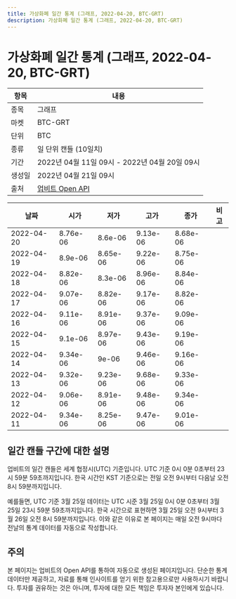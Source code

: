 ```yaml
---
title: 가상화폐 일간 통계 (그래프, 2022-04-20, BTC-GRT)
description: 가상화폐 일간 통계 (그래프, 2022-04-20, BTC-GRT)
---
```



가상화폐 일간 통계 (그래프, 2022-04-20, BTC-GRT)
===

|항목|내용|
|--|--|
|종목|그래프|
|마켓|BTC-GRT|
|단위|BTC|
|종류|일 단위 캔들 (10일치)|
|기간|2022년 04월 11일 09시 - 2022년 04월 20일 09시|
|생성일|2022년 04월 21일 09시|
|출처|[업비트 Open API](https://docs.upbit.com)|


|날짜|시가|저가|고가|종가|비고|
|--|--|--|--|--|--|
|2022-04-20|8.76e-06|8.6e-06|9.13e-06|8.68e-06|    |
|2022-04-19|8.9e-06|8.65e-06|9.22e-06|8.75e-06|    |
|2022-04-18|8.82e-06|8.3e-06|8.96e-06|8.84e-06|    |
|2022-04-17|9.07e-06|8.82e-06|9.17e-06|8.82e-06|    |
|2022-04-16|9.11e-06|8.91e-06|9.37e-06|9.09e-06|    |
|2022-04-15|9.1e-06|8.97e-06|9.43e-06|9.19e-06|    |
|2022-04-14|9.34e-06|9e-06|9.46e-06|9.16e-06|    |
|2022-04-13|9.32e-06|9.23e-06|9.68e-06|9.33e-06|    |
|2022-04-12|9.06e-06|8.91e-06|9.48e-06|9.34e-06|    |
|2022-04-11|9.34e-06|8.25e-06|9.47e-06|9.01e-06|    |


일간 캔들 구간에 대한 설명
---


업비트의 일간 캔들은 세계 협정시(UTC) 기준입니다. 
UTC 기준 0시 0분 0초부터 23시 59분 59초까지입니다. 
한국 시간인 KST 기준으로는 전일 오전 9시부터 다음날 오전 8시 59분까지입니다. 


예를들면, UTC 기준 3월 25일 데이터는 UTC 시준 3월 25일 0시 0분 0초부터 3월 25일 23시 59분 59초까지입니다. 
한국 시간으로 표현하면 3월 25일 오전 9시부터 3월 26일 오전 8시 59분까지입니다. 
이와 같은 이유로 본 페이지는 매일 오전 9시마다 전날의 통계 데이터를 자동으로 작성합니다. 


주의
---


본 페이지는 업비트의 Open API를 통하여 자동으로 생성된 페이지입니다. 
단순한 통계 데이터만 제공하고, 자료를 통해 인사이트를 얻기 위한 참고용으로만 사용하시기 바랍니다. 
투자를 권유하는 것은 아니며, 투자에 대한 모든 책임은 투자자 본인에게 있습니다. 
